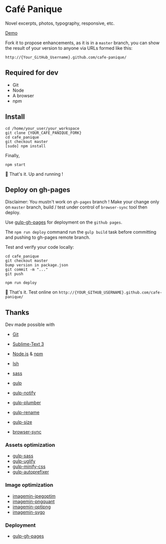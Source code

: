 Café Panique
============

Novel excerpts, photos, typography, responsive, etc.

[Demo](http://jacbac.github.io/cafe_panique/)

Fork it to propose enhancements, as it is in a `master` branch, you can show the result of your version to anyone via URLs formed like this:

    http://{Your_GitHub_Username}.github.com/cafe-panique/

Required for dev
----------------

* Git
* Node
* A browser
* npm


Install
-------

```
cd /home/your_user/your_workspace
git clone {YOUR_CAFE_PANIQUE_FORK}
cd cafe_panique
git checkout master
[sudo] npm install
```

Finally,

```
npm start
```

:metal: That's it. Up and running !


Deploy on gh-pages
------------------

Disclaimer: You mustn't work on `gh-pages` branch !
Make your change only on `master` branch, build / test under control of `browser-sync` tool then deploy.

Use [gulp-gh-pages](https://www.npmjs.com/package/gulp-gh-pages) for deployment on the `github pages`.

The `npm run deploy` command run the `gulp build` task before committing and pushing to gh-pages remote branch.

Test and verify your code locally:

```shell
cd cafe_panique
git checkout master
bump version in package.json
git commit -m "..."
git push

npm run deploy
```

:metal: That's it. Test online on `http://{YOUR_GITHUB_USERNAME}.github.com/cafe-panique/`

Thanks
------

Dev made possible with

* [Git](http://git-scm.com/)
* [Sublime-Text 3](http://www.sublimetext.com/3)
* [Node.js](http://nodejs.org/) & [npm](https://npmjs.org/)
* [Ish](http://bradfrostweb.com/blog/post/ish/)
* [sass](http://sass-lang.com/)
* [gulp](http://gulpjs.com/)

* [gulp-notify](https://www.npmjs.com/package/gulp-notify)
* [gulp-plumber](https://www.npmjs.com/package/gulp-plumber)
* [gulp-rename](https://www.npmjs.com/package/gulp-rename)
* [gulp-size](https://www.npmjs.com/package/gulp-size)
* [browser-sync](http://www.browsersync.io/)

### Assets optimization

* [gulp-sass](https://www.npmjs.com/package/gulp-sass)
* [gulp-uglify](https://www.npmjs.com/package/gulp-uglify)
* [gulp-minify-css](https://www.npmjs.com/package/gulp-minify-css)
* [gulp-autoprefixer](https://www.npmjs.com/package/gulp-autoprefixer)

### Image optimization

* [imagemin-jpegoptim](https://www.npmjs.com/package/imagemin-jpegoptim)
* [imagemin-pngquant](https://www.npmjs.com/package/imagemin-pngquant)
* [imagemin-optipng](https://www.npmjs.com/package/imagemin-optipng)
* [imagemin-svgo](https://www.npmjs.com/package/imagemin-svgo)

### Deployment

* [gulp-gh-pages](https://www.npmjs.com/package/gulp-gh-pages)
